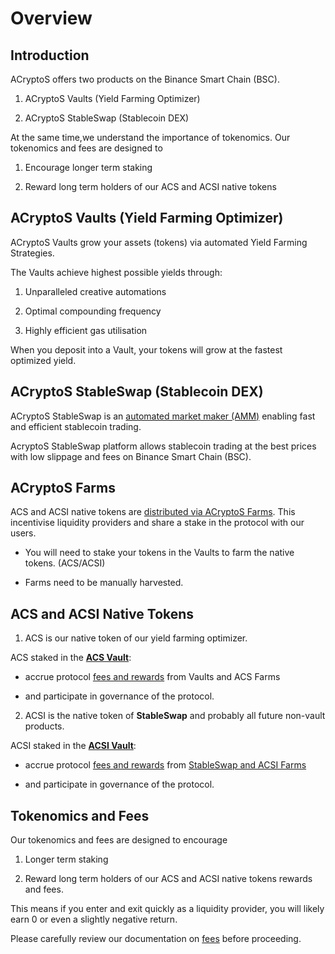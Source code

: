 # Overview

## Introduction

ACryptoS offers two products on the Binance Smart Chain (BSC).

1.	ACryptoS Vaults (Yield Farming Optimizer)

2.	ACryptoS StableSwap (Stablecoin DEX)


At the same time,we understand the importance of tokenomics.
Our tokenomics and fees are designed to 

1.	Encourage longer term staking 

2.	Reward long term holders of our ACS and ACSI native tokens


## ACryptoS Vaults (Yield Farming Optimizer)


ACryptoS Vaults grow your assets (tokens) via automated Yield Farming Strategies. 

The Vaults achieve highest possible yields through: 

1.  Unparalleled creative automations

2.  Optimal compounding frequency

3.  Highly efficient gas utilisation

When you deposit into a Vault, your tokens will grow at the fastest optimized yield. 


## ACryptoS StableSwap (Stablecoin DEX)

ACryptoS StableSwap is an [automated market maker \(AMM\)](https://academy.binance.com/en/articles/what-is-an-automated-market-maker-amm) enabling fast and efficient stablecoin trading.

AcryptoS StableSwap platform allows stablecoin trading at the best prices with low slippage and fees on Binance Smart Chain (BSC).

## ACryptoS Farms
ACS and ACSI native tokens are [distributed via ACryptoS Farms](fees.md#tokenomics).
This incentivise liquidity providers and share a stake in the protocol with our users.

- You will need to stake your tokens in the Vaults to farm the native tokens. (ACS/ACSI)

- Farms need to be manually harvested.

## ACS and ACSI Native Tokens

1. ACS is our native token of our yield farming optimizer.

ACS staked in the [**ACS Vault**](https://app.acryptos.com/core/):

- accrue protocol [fees and rewards](fees.md#acs-vault) from Vaults and ACS Farms

- and participate in governance of the protocol.

2. ACSI is the native token of **StableSwap** and probably all future non-vault products. 

ACSI staked in the [**ACSI Vault**](https://app.acryptos.com/acsi/):

- accrue protocol [fees and rewards](fees.md#acs-vault) from [StableSwap and ACSI Farms](https://app.acryptos.com/acsi/)

- and participate in governance of the protocol.


## Tokenomics and Fees

Our tokenomics and fees are designed to encourage 

1. Longer term staking

2. Reward long term holders of our ACS and ACSI native tokens rewards and fees. 

This means if you enter and exit quickly as a liquidity provider, you will likely earn 0 or even a slightly negative return.

Please carefully review our documentation on [fees](fees.md) before proceeding.


